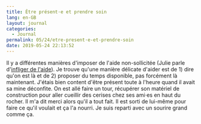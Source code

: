 ```yaml
---
title: Être présent·e et prendre soin
lang: en-GB
layout: journal
categories:
  - Journal
permalink: 05/24/etre-present·e-et-prendre-soin
date: 2019-05-24 22:13:52
---
```


Il y a différentes manières d'imposer de l'aide non-sollicitée (Julie parle d'[infliger de l'aide](https://mixitconf.org/2018/vous-arrive-t-il-d-infliger-de-l-aide-)). Je trouve qu'une manière délicate d'aider est de 1) dire qu'on est là et de 2) proposer du temps disponible, pas forcément là maintenant. J'étais bien content d'être présent toute à l'heure quand il avait sa mine déconfite. On est allé faire un tour, récupérer son matériel de construction pour aller cueillir des cerises chez ses ami·es en haut du rocher. Il m'a dit merci alors qu'il a tout fait. Il est sorti de lui-même pour faire ce qu'il voulait et ça l'a nourri. Je suis reparti avec un sourire grand comme ça.